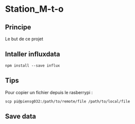 # Station_M-t-o


## Principe

Le but de ce projet


## Intaller influxdata

```
npm install --save influx
```


## Tips

Pour copier un fichier depuis le rasberrypi :

```
scp pi@piensg032:/path/to/remote/file /path/to/local/file
```

## Save data

